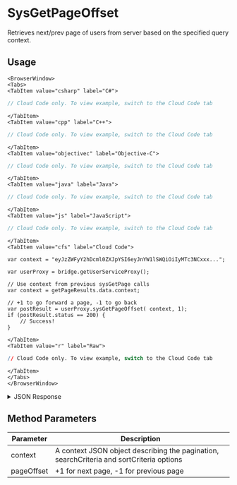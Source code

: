 # SysGetPageOffset

Retrieves next/prev page of users from server based on the specified query context.

<PartialServop service_name="user" operation_name="SYS_GET_PAGE_OFFSET" />

## Usage

```mdx-code-block
<BrowserWindow>
<Tabs>
<TabItem value="csharp" label="C#">
```

```csharp
// Cloud Code only. To view example, switch to the Cloud Code tab
```

```mdx-code-block
</TabItem>
<TabItem value="cpp" label="C++">
```

```cpp
// Cloud Code only. To view example, switch to the Cloud Code tab
```

```mdx-code-block
</TabItem>
<TabItem value="objectivec" label="Objective-C">
```

```objectivec
// Cloud Code only. To view example, switch to the Cloud Code tab
```

```mdx-code-block
</TabItem>
<TabItem value="java" label="Java">
```

```java
// Cloud Code only. To view example, switch to the Cloud Code tab
```

```mdx-code-block
</TabItem>
<TabItem value="js" label="JavaScript">
```

```javascript
// Cloud Code only. To view example, switch to the Cloud Code tab
```

```mdx-code-block
</TabItem>
<TabItem value="cfs" label="Cloud Code">
```

```cfscript
var context = "eyJzZWFyY2hDcml0ZXJpYSI6eyJnYW1lSWQiOiIyMTc3NCxxx...";

var userProxy = bridge.getUserServiceProxy();

// Use context from previous sysGetPage calls
var context = getPageResults.data.context;

// +1 to go forward a page, -1 to go back
var postResult = userProxy.sysGetPageOffset( context, 1);
if (postResult.status == 200) {
    // Success!
}
```

```mdx-code-block
</TabItem>
<TabItem value="r" label="Raw">
```

```r
// Cloud Code only. To view example, switch to the Cloud Code tab
```

```mdx-code-block
</TabItem>
</Tabs>
</BrowserWindow>
```

<details>
<summary>JSON Response</summary>

```json
{
  "status": 200,
  "data": {
    "context": "eyJzZWFyY2hDcml0ZXJpYSI6eyJnYW1lSWQiOiIyMTc3NCxxx...",
    "results": {
      "count": 2,
      "page": 2,
      "items": [
        {
          "profileId": "0b53155b-1fc8-4916-XXXX-298379efc67a",
          "playerName": "Bats",
          "countryCode": "CA",
          "timeZoneOffset": -5,
          "summaryFriendData": {
            "favColor": "black"
          },
          "emailAddress": "bruce@wayneent.com"
        }
      ],
      "moreAfter": false,
      "moreBefore": true
    }
  }
}
```
</details>

## Method Parameters
Parameter | Description
--------- | -----------
context | A context JSON object describing the pagination, searchCriteria and sortCriteria options
pageOffset | +1 for next page, -1 for previous page


